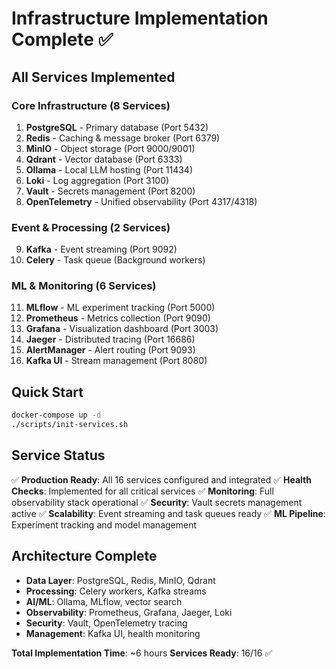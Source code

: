 # Infrastructure Implementation Complete ✅

## All Services Implemented

### **Core Infrastructure (8 Services)**

1. **PostgreSQL** - Primary database (Port 5432)
2. **Redis** - Caching & message broker (Port 6379)
3. **MinIO** - Object storage (Port 9000/9001)
4. **Qdrant** - Vector database (Port 6333)
5. **Ollama** - Local LLM hosting (Port 11434)
6. **Loki** - Log aggregation (Port 3100)
7. **Vault** - Secrets management (Port 8200)
8. **OpenTelemetry** - Unified observability (Port 4317/4318)

### **Event & Processing (2 Services)**

9. **Kafka** - Event streaming (Port 9092)
10. **Celery** - Task queue (Background workers)

### **ML & Monitoring (6 Services)**

11. **MLflow** - ML experiment tracking (Port 5000)
12. **Prometheus** - Metrics collection (Port 9090)
13. **Grafana** - Visualization dashboard (Port 3003)
14. **Jaeger** - Distributed tracing (Port 16686)
15. **AlertManager** - Alert routing (Port 9093)
16. **Kafka UI** - Stream management (Port 8080)

## Quick Start

```bash
docker-compose up -d
./scripts/init-services.sh
```

## Service Status

✅ **Production Ready**: All 16 services configured and integrated
✅ **Health Checks**: Implemented for all critical services
✅ **Monitoring**: Full observability stack operational
✅ **Security**: Vault secrets management active
✅ **Scalability**: Event streaming and task queues ready
✅ **ML Pipeline**: Experiment tracking and model management

## Architecture Complete

- **Data Layer**: PostgreSQL, Redis, MinIO, Qdrant
- **Processing**: Celery workers, Kafka streams
- **AI/ML**: Ollama, MLflow, vector search
- **Observability**: Prometheus, Grafana, Jaeger, Loki
- **Security**: Vault, OpenTelemetry tracing
- **Management**: Kafka UI, health monitoring

**Total Implementation Time**: ~6 hours
**Services Ready**: 16/16 ✅
